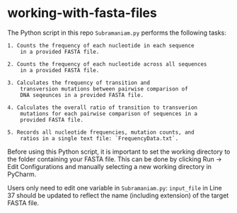 # working-with-fasta-files
The Python script in this repo `Subramaniam.py` performs the following tasks:

    1. Counts the frequency of each nucleotide in each sequence
        in a provided FASTA file.
        
    2. Counts the frequency of each nucleotide across all sequences
        in a provided FASTA file.
        
    3. Calculates the frequency of transition and
        transversion mutations between pairwise comparison of
        DNA seqeunces in a provided FASTA file.
        
    4. Calculates the overall ratio of transition to transverion
        mutations for each pairwise comparison of sequences in a
        provided FASTA file.
        
    5. Records all nucleotide frequencies, mutation counts, and
        ratios in a single text file: `FrequencyData.txt`.

Before using this Python script, it is important to set the working directory to
the folder containing your FASTA file. This can be done by clicking
Run -> Edit Configurations and manually selecting a new working directory
in PyCharm.

Users only need to edit one variable in `Subramaniam.py`:
`input_file` in Line 37 should be updated to reflect the name
(including extension) of the target FASTA file.
